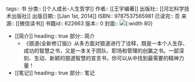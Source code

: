 tags:: 书
分类:: [[个人成长-人生哲学]]
作者:: [[王宇编著]]
出版社:: [[河北科学技术出版社]]
出版日期:: [[Jan 1st, 2014]]
ISBN:: 9787537565981
已读完:: 否
来源:: [[微信读书]]
书籍id:: 622663
版本:: 0
封面:: ![](https://wfqqreader-1252317822.image.myqcloud.com/cover/663/622663/s_622663.jpg){:width 80}

- [[简介]]
  heading:: true
  部分:: 简介
	- 《狼道(全新修订版)》从多方面对狼道进行了诠释，既是一本个人生存、成功的智慧之书，又是一本关于团队、职场和管理的创赢之书。一部深刻、生动、新颖的狼道智慧的宣言书，你可以从中找到最需要的精神力量！
- [[笔记]]
  heading:: true
  部分:: 笔记